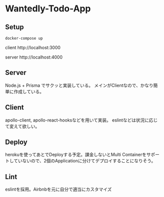 # Wantedly-Todo-App

## Setup
```
docker-compose up
```
client
http://localhost:3000

server
http://localhost:4000

## Server
Node.js + Prisma でサクッと実装している。
メインがClientなので、かなり簡単に作成している。

## Client
apollo-client, apollo-react-hooksなどを用いて実装。
eslintなどは状況に応じて変えて欲しい。

## Deploy
herokuを使ってあとでDeployする予定。課金しないとMulti Containerをサポートしていないので、2個のApplicationに分けてデプロイすることになりそう。

## Lint
eslintを採用。Airbnbを元に自分で適当にカスタマイズ


